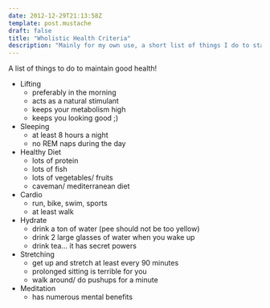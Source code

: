 ```yaml
---
date: 2012-12-29T21:13:58Z
template: post.mustache
draft: false
title: "Wholistic Health Criteria"
description: "Mainly for my own use, a short list of things I do to stay healthy."
---
```



A list of things to do to maintain good health!

- Lifting
    - preferably in the morning
    - acts as a natural stimulant
    - keeps your metabolism high
    - keeps you looking good ;)
- Sleeping
    - at least 8 hours a night
    - no REM naps during the day
- Healthy Diet
    - lots of protein
    - lots of fish
    - lots of vegetables/ fruits
    - caveman/ mediterranean diet
- Cardio
    - run, bike, swim, sports
    - at least walk
- Hydrate
    - drink a ton of water (pee should not be too yellow)
    - drink 2 large glasses of water when you wake up
    - drink tea... it has secret powers
- Stretching
    - get up and stretch at least every 90 minutes
    - prolonged sitting is terrible for you
    - walk around/ do pushups for a minute
- Meditation
    - has numerous mental benefits
